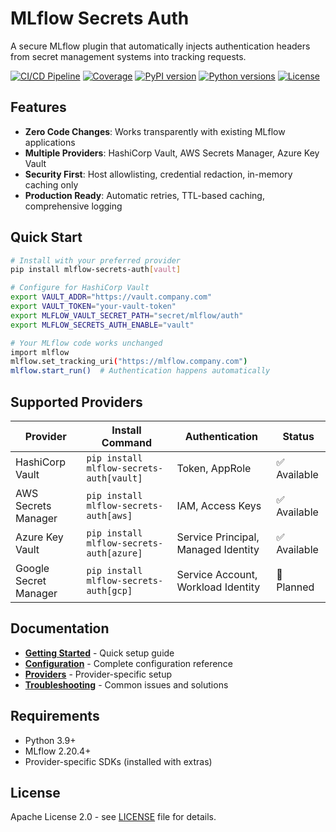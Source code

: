 # MLflow Secrets Auth

A secure MLflow plugin that automatically injects authentication headers from secret management systems into tracking requests.

[![CI/CD Pipeline](https://github.com/hugodscarvalho/mlflow-secrets-auth/actions/workflows/ci-cd.yml/badge.svg)](https://github.com/hugodscarvalho/mlflow-secrets-auth/actions/workflows/ci.yml)
[![Coverage](https://codecov.io/gh/hugodscarvalho/mlflow-secrets-auth/branch/main/graph/badge.svg)](https://codecov.io/gh/hugodscarvalho/mlflow-secrets-auth)
[![PyPI version](https://img.shields.io/pypi/v/mlflow-secrets-auth.svg)](https://pypi.org/project/mlflow-secrets-auth/)
[![Python versions](https://img.shields.io/pypi/pyversions/mlflow-secrets-auth.svg)](https://pypi.org/project/mlflow-secrets-auth/)
[![License](https://img.shields.io/github/license/hugodscarvalho/mlflow-secrets-auth.svg)](LICENSE)

## Features

- **Zero Code Changes**: Works transparently with existing MLflow applications
- **Multiple Providers**: HashiCorp Vault, AWS Secrets Manager, Azure Key Vault
- **Security First**: Host allowlisting, credential redaction, in-memory caching only
- **Production Ready**: Automatic retries, TTL-based caching, comprehensive logging

## Quick Start

```bash
# Install with your preferred provider
pip install mlflow-secrets-auth[vault]

# Configure for HashiCorp Vault
export VAULT_ADDR="https://vault.company.com"
export VAULT_TOKEN="your-vault-token"
export MLFLOW_VAULT_SECRET_PATH="secret/mlflow/auth"
export MLFLOW_SECRETS_AUTH_ENABLE="vault"

# Your MLflow code works unchanged
import mlflow
mlflow.set_tracking_uri("https://mlflow.company.com")
mlflow.start_run()  # Authentication happens automatically
```

## Supported Providers

| Provider | Install Command | Authentication | Status |
|----------|----------------|----------------|---------|
| HashiCorp Vault | `pip install mlflow-secrets-auth[vault]` | Token, AppRole | ✅ Available |
| AWS Secrets Manager | `pip install mlflow-secrets-auth[aws]` | IAM, Access Keys | ✅ Available |
| Azure Key Vault | `pip install mlflow-secrets-auth[azure]` | Service Principal, Managed Identity | ✅ Available |
| Google Secret Manager | `pip install mlflow-secrets-auth[gcp]` | Service Account, Workload Identity | 🚧 Planned |

## Documentation

- **[Getting Started](https://hugodscarvalho.github.io/mlflow-secrets-auth/getting-started/)** - Quick setup guide
- **[Configuration](https://hugodscarvalho.github.io/mlflow-secrets-auth/configuration/)** - Complete configuration reference
- **[Providers](https://hugodscarvalho.github.io/mlflow-secrets-auth/providers/vault/)** - Provider-specific setup
- **[Troubleshooting](https://hugodscarvalho.github.io/mlflow-secrets-auth/troubleshooting/)** - Common issues and solutions

## Requirements

- Python 3.9+
- MLflow 2.20.4+
- Provider-specific SDKs (installed with extras)

## License

Apache License 2.0 - see [LICENSE](LICENSE) file for details.
